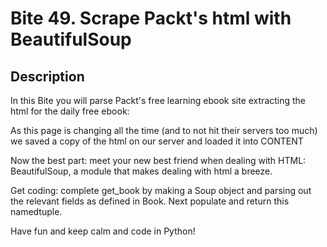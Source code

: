 # Bite 49. Scrape Packt's html with BeautifulSoup

## Description 

In this Bite you will parse Packt's free learning ebook site extracting the html for the daily free ebook:

As this page is changing all the time (and to not hit their servers too much) we saved a copy of the html on our server and loaded it into CONTENT

Now the best part: meet your new best friend when dealing with HTML: BeautifulSoup, a module that makes dealing with html a breeze.

Get coding: complete get_book by making a Soup object and parsing out the relevant fields as defined in Book. Next populate and return this namedtuple.

Have fun and keep calm and code in Python!
